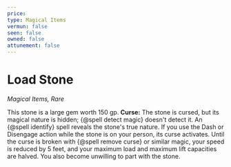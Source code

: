 ```yaml
---
price: 
type: Magical Items
vermun: false
seen: false
owned: false
attunement: false
---
```

# Load Stone

*Magical Items, Rare*

This stone is a large gem worth 150 gp. **Curse:** The stone is cursed, but its magical nature is hidden; {@spell detect magic} doesn't detect it. An {@spell identify} spell reveals the stone's true nature. If you use the Dash or Disengage action while the stone is on your person, its curse activates. Until the curse is broken with {@spell remove curse} or similar magic, your speed is reduced by 5 feet, and your maximum load and maximum lift capacities are halved. You also become unwilling to part with the stone.